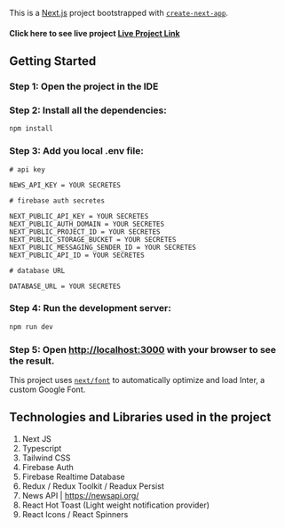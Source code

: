 This is a [Next.js](https://nextjs.org/) project bootstrapped with [`create-next-app`](https://github.com/vercel/next.js/tree/canary/packages/create-next-app).

#### Click here to see live project [Live Project Link](https://news-app-rohhan36.vercel.app/)


## Getting Started

### Step 1: Open the project in the IDE

### Step 2: Install all the dependencies:

```
npm install
```

### Step 3: Add you local .env file:

```
# api key

NEWS_API_KEY = YOUR SECRETES

# firebase auth secretes

NEXT_PUBLIC_API_KEY = YOUR SECRETES
NEXT_PUBLIC_AUTH_DOMAIN = YOUR SECRETES
NEXT_PUBLIC_PROJECT_ID = YOUR SECRETES
NEXT_PUBLIC_STORAGE_BUCKET = YOUR SECRETES
NEXT_PUBLIC_MESSAGING_SENDER_ID = YOUR SECRETES
NEXT_PUBLIC_API_ID = YOUR SECRETES

# database URL

DATABASE_URL = YOUR SECRETES
```

### Step 4: Run the development server:

```bash
npm run dev
```

### Step 5: Open [http://localhost:3000](http://localhost:3000) with your browser to see the result.

This project uses [`next/font`](https://nextjs.org/docs/basic-features/font-optimization) to automatically optimize and load Inter, a custom Google Font.

## Technologies and Libraries used in the project

1. Next JS
2. Typescript
3. Tailwind CSS
4. Firebase Auth
5. Firebase Realtime Database
6. Redux / Redux Toolkit / Readux Persist
7. News API | https://newsapi.org/
8. React Hot Toast (Light weight notification provider)
9. React Icons / React Spinners
